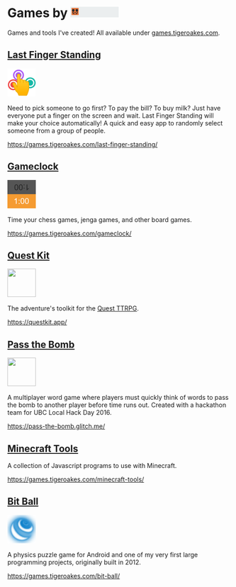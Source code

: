 <h1>
  Games by
  <picture>
    <source media="(prefers-color-scheme: dark)" srcset="https://raw.githubusercontent.com/NotWoods/NotWoods/main/logo-dark.svg">
    <img src="https://raw.githubusercontent.com/NotWoods/NotWoods/main/logo.svg" alt="Tiger Oakes" width="109" height="24">
  </picture>
</h1>

Games and tools I've created! All available under [games.tigeroakes.com](https://games.tigeroakes.com).

## [Last Finger Standing](last-finger-standing)

<img alt="" src="last-finger-standing/public/icon.svg" width="64" height="64">

Need to pick someone to go first? To pay the bill? To buy milk? Just have everyone put a finger on the screen and wait. Last Finger Standing will make your choice automatically! A quick and easy app to randomly select someone from a group of people.

https://games.tigeroakes.com/last-finger-standing/

## [Gameclock](gameclock)

<img alt="" src="gameclock/public/icons/app.svg" width="64" height="64">

Time your chess games, jenga games, and other board games.

https://games.tigeroakes.com/gameclock/

## [Quest Kit](https://github.com/NotWoods/quest-tools)

<img alt="" src="https://raw.githubusercontent.com/NotWoods/quest-tools/main/static/images/quest-kit.svg?token=GHSAT0AAAAAAB6BZHDMVGYONPX7IDWWAU26Y6W3RDQ" width="64" height="64">

The adventure's toolkit for the [Quest TTRPG](https://www.adventure.game/).

https://questkit.app/

## [Pass the Bomb](https://github.com/NotWoods/pass-the-bomb)

<img alt="" src="https://github.com/NotWoods/pass-the-bomb/raw/master/public/bomb.svg" width="64" height="64">

A multiplayer word game where players must quickly think of words to pass the bomb to another player before time runs out. Created with a hackathon team for UBC Local Hack Day 2016.

https://pass-the-bomb.glitch.me/

## [Minecraft Tools](minecraft-tools)

A collection of Javascript programs to use with Minecraft.

https://games.tigeroakes.com/minecraft-tools/

## [Bit Ball](https://github.com/NotWoods/bit-ball)

<img alt="" src="https://raw.githubusercontent.com/NotWoods/bit-ball/master/src/Icon-512.png" width="64" height="64">

A physics puzzle game for Android and one of my very first large programming projects, originally built in 2012.

https://games.tigeroakes.com/bit-ball/
